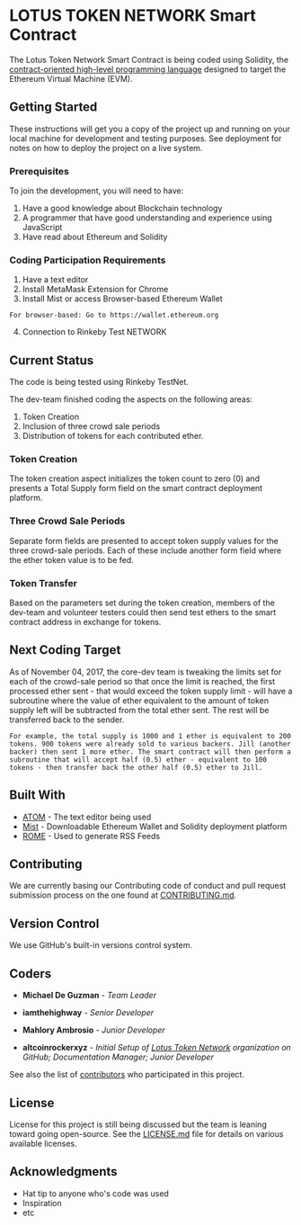 # LOTUS TOKEN NETWORK Smart Contract

The Lotus Token Network Smart Contract is being coded using Solidity, the [contract-oriented high-level programming language](https://solidity.readthedocs.io/en/develop/) designed to target the Ethereum Virtual Machine (EVM).

## Getting Started

These instructions will get you a copy of the project up and running on your local machine for development and testing purposes. See deployment for notes on how to deploy the project on a live system.

### Prerequisites

To join the development, you will need to have:
1. Have a good knowledge about Blockchain technology
2. A programmer that have good understanding and experience using JavaScript
3. Have read about Ethereum and Solidity

### Coding Participation Requirements

1. Have a text editor
2. Install MetaMask Extension for Chrome
3. Install Mist or access Browser-based Ethereum Wallet

```
For browser-based: Go to https://wallet.ethereum.org
```

4. Connection to Rinkeby Test NETWORK


## Current Status

The code is being tested using Rinkeby TestNet.

The dev-team finished coding the aspects on the following areas:
1. Token Creation
2. Inclusion of three crowd sale periods
3. Distribution of tokens for each contributed ether.

### Token Creation

The token creation aspect initializes the token count to zero (0) and presents a Total Supply form field on the smart contract deployment platform.

### Three Crowd Sale Periods

Separate form fields are presented to accept token supply values for the three crowd-sale periods.
Each of these include another form field where the ether token value is to be fed.  

### Token Transfer

Based on the parameters set during the token creation, members of the dev-team and volunteer testers could then send test ethers to the smart contract address in exchange for tokens.

## Next Coding Target

As of November 04, 2017, the core-dev team is tweaking the limits set for each of the crowd-sale period so that once the limit is reached, the first processed ether sent - that would exceed the token supply limit - will have a subroutine where the value of ether equivalent to the amount of token supply left will be subtracted from the total ether sent. The rest will be transferred back to the sender.

```
For example, the total supply is 1000 and 1 ether is equivalent to 200 tokens. 900 tokens were already sold to various backers. Jill (another backer) then sent 1 more ether. The smart contract will then perform a subroutine that will accept half (0.5) ether - equivalent to 100 tokens - then transfer back the other half (0.5) ether to Jill.
```

## Built With

* [ATOM](https://atom.io/) - The text editor being used
* [Mist](https://github.com/ethereum/mist/releases) - Downloadable Ethereum Wallet and Solidity deployment platform
* [ROME](https://rometools.github.io/rome/) - Used to generate RSS Feeds

## Contributing

We are currently basing our Contributing code of conduct and pull request submission process on the one found at  [CONTRIBUTING.md](https://gist.github.com/PurpleBooth/b24679402957c63ec426).

## Version Control

We use GitHub's built-in versions control system.

## Coders

* **Michael De Guzman** - *Team Leader*

* **iamthehighway** - *Senior Developer*

* **Mahlory Ambrosio** - *Junior Developer*

* **altcoinrockerxyz** - *Initial Setup of [Lotus Token Network](https://github.com/Lotus-Token-Network) organization on GitHub; Documentation Manager; Junior Developer*

See also the list of [contributors](https://github.com/Lotus-Token-Network/TC/graphs/contributors) who participated in this project.

## License

License for this project is still being discussed but the team is leaning toward going open-source. See the [LICENSE.md](LICENSE.md) file for details on various available licenses.

## Acknowledgments

* Hat tip to anyone who's code was used
* Inspiration
* etc
